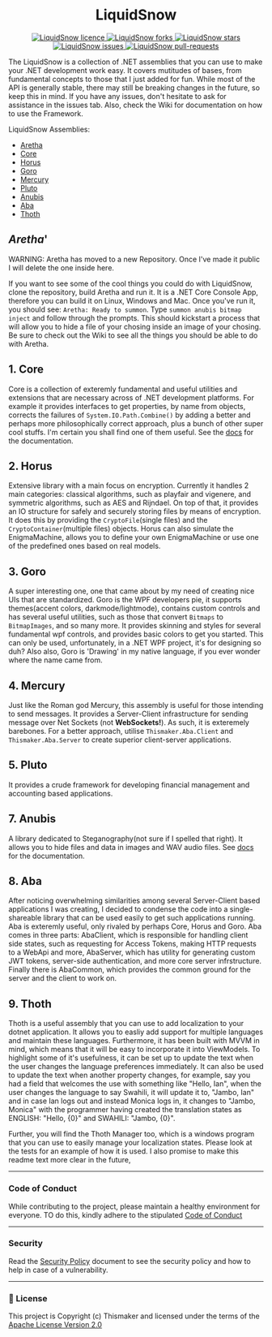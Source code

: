<h1 align="center">LiquidSnow</h1>


<p align="center">
    <a href="https://github.com/thismaker/LiquidSnow/blob/main/LICENSE" target="blank">
        <img src="https://img.shields.io/github/license/thismaker/LiquidSnow?style=flat-square" alt="LiquidSnow licence" />
    </a>
    <a href="https://github.com/thismaker/LiquidSnow/fork" target="blank">
        <img src="https://img.shields.io/github/forks/thismaker/LiquidSnow?style=flat-square" alt="LiquidSnow forks"/>
    </a>
    <a href="https://github.com/thismaker/LiquidSnow/stargazers" target="blank">
        <img src="https://img.shields.io/github/stars/thismaker/LiquidSnow?style=flat-square" alt="LiquidSnow stars"/>
    </a>
    <a href="https://github.com/thismaker/LiquidSnow/issues" target="blank">
        <img src="https://img.shields.io/github/issues/thismaker/LiquidSnow?style=flat-square" alt="LiquidSnow issues"/>
    </a>
    <a href="https://github.com/thismaker/LiquidSnow/pulls" target="blank">
        <img src="https://img.shields.io/github/issues-pr/thismaker/LiquidSnow?style=flat-square" alt="LiquidSnow pull-requests"/>
    </a>
</p>


The LiquidSnow is a collection of .NET assemblies that you can use to make your .NET development work easy. It covers mutitudes of bases, from fundamental concepts to those that I just added for fun. While most of the API is generally stable, there may still be breaking changes in the future, so keep this in mind. If you have any issues, don't hesitate to ask for assistance in the issues tab. Also, check the Wiki for documentation on how to use the Framework.

LiquidSnow Assemblies:
 * [Aretha](#aretha)
 * [Core](#core)
 * [Horus](#horus)
 * [Goro](#goro)
 * [Mercury](#mercury)
 * [Pluto](#pluto)
 * [Anubis](#anubis)
 * [Aba](#aba)
 * [Thoth](#thoth)


<a id="aretha"></a>
## ___*Aretha*___'
WARNING: Aretha has moved to a new Repository. Once I've made it public I will delete the one inside here.

If you want to see some of the cool things you could do with LiquidSnow, clone the repository, build Aretha and run it. It is a .NET Core Console App, therefore you can build it on Linux, Windows and Mac. Once you've run it, you should see: `Aretha: Ready to summon`. Type `summon anubis bitmap inject` and follow through the prompts. This should kickstart a process that will allow you to hide a file of your chosing inside an image of your chosing. Be sure to check out the Wiki to see all the things you should be able to do with Aretha. 

<a id="core"></a>
## 1. Core
Core is a collection of exteremly fundamental and useful utilities and extensions that are necessary across of .NET development platforms. For example it provides interfaces to get properties, by name from objects, corrects the failures of `System.IO.Path.Combine()` by adding a better and perhaps more philosophically correct approach, plus a bunch of other super cool stuffs. I'm certain you shall find one of them useful. See the [docs](https://github.com/thismaker/LiquidSnow/blob/main/docs/Core/Core.md) for the documentation.

<a id="horus"></a>
## 2. Horus
Extensive library with a main focus on encryption. Currently it handles 2 main categories: classical algorithms, such as playfair and vigenere, and symmetric algorithms, such as AES and Rijndael. On top of that, it provides an IO structure for safely and securely storing files by means of encryption. It does this by providing the `CryptoFile`(single files) and the `CryptoContainer`(multiple files) objects. Horus can also simulate the EnigmaMachine, allows you to define your own EnigmaMachine or use one of the predefined ones based on real models.

<a id="goro"></a>
## 3. Goro
A super interesting one, one that came about by my need of creating nice UIs that are standardized. Goro is the WPF developers pie, it supports themes(accent colors, darkmode/lightmode), contains custom controls and has several useful utilities, such as those that convert `Bitmaps` to `BitmapImages`, and so many more. It provides skinning and styles for several fundamental wpf controls, and provides basic colors to get you started. This can only be used, unfortunately, in a .NET WPF project, it's for designing so duh? Also also, Goro is 'Drawing' in my native language, if you ever wonder where the name came from.

<a id="mercury"></a>
## 4. Mercury
Just like the Roman god Mercury, this assembly is useful for those intending to send messages. It provides a Server-Client infrastructure for sending message over Net Sockets (not __WebSockets!__). As such, it is exteremely barebones. For a better approach, utilise `Thismaker.Aba.Client` and `Thismaker.Aba.Server` to create superior client-server applications.

<a id="pluto"></a>
## 5. Pluto
It provides a crude framework for developing financial management and accounting based applications.

<a id="anubis"></a>
## 7. Anubis
A library dedicated to Steganography(not sure if I spelled that right). It allows you to hide files and data in images and WAV  audio files. See [docs](https://github.com/thismaker/LiquidSnow/blob/main/docs/Anubis/Anubis.md) for the documentation.

<a id="aba"></a>
## 8. Aba
After noticing overwhelming similarities among several Server-Client based applications I was creating, I decided to condense the code into a single-shareable library that can be used easily to get such applications running. Aba is exteremly useful, only rivaled by perhaps Core, Horus and Goro. Aba comes in three parts: AbaClient, which is responsible for handling client side states, such as requesting for Access Tokens, making HTTP requests to a WebApi and more, AbaServer, which has utility for generating custom JWT tokens, server-side authentication, and more core server infrstructure. Finally there is AbaCommon, which provides the common ground for the server and the client to work on.

<a id="thoth"><a/>
## 9. Thoth
Thoth is a useful assembly that you can use to add localization to your dotnet application. It allows you to easliy add support for multiple languages and maintain these languages. Furthermore, it has been built with MVVM in mind, which means that it will be easy to incorporate it into ViewModels. To highlight some of it's usefulness, it can be set up to update the text when the user changes the language preferences immediately. It can also be used to update the text when another property changes, for example, say you had a field that welcomes the use with something like "Hello, Ian", when the user changes the language to say Swahili, it will update it to, "Jambo, Ian" and in case Ian logs out and instead Monica logs in, it changes to "Jambo, Monica" with the programmer having created the translation states as ENGLISH: "Hello, {0}" and SWAHILI: "Jambo, {0}". 

Further, you will find the Thoth Manager too, which is a windows program that you can use to easily manage your localization states. Please look at the tests for an example of how it is used. I also promise to make this readme text more clear in the future,

----

### Code of Conduct

While contributing to the project, please maintain a healthy environment for everyone. TO do this, kindly adhere to the stipulated [Code of Conduct](.github/CODE_OF_CONDUCT.md)


----

### Security
Read the [Security Policy](.github/SECURITY.md) document to see the security policy and how to help in case of a vulnerability.


----

### 📜 License

This project is Copyright (c) Thismaker and licensed under the terms of the [Apache License Version 2.0](http://www.apache.org/licenses/LICENSE-2.0)

